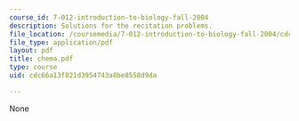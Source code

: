 ```yaml
---
course_id: 7-012-introduction-to-biology-fall-2004
description: Solutions for the recitation problems.
file_location: /coursemedia/7-012-introduction-to-biology-fall-2004/cdc66a13f821d3954743a8be8558d9da_chema.pdf
file_type: application/pdf
layout: pdf
title: chema.pdf
type: course
uid: cdc66a13f821d3954743a8be8558d9da

---
```

None